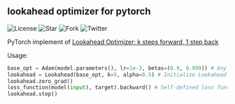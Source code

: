 ## lookahead optimizer for pytorch
![License](https://img.shields.io/github/license/alphadl/lookahead.pytorch)
![Star](https://img.shields.io/github/stars/alphadl/lookahead.pytorch)
![Fork](https://img.shields.io/github/forks/alphadl/lookahead.pytorch)
![Twitter](https://img.shields.io/twitter/url/https/github.com%2Falphadl%2Flookahead.pytorch)

PyTorch implement of <a href="https://arxiv.org/abs/1907.08610" target="_blank">Lookahead Optimizer: k steps forward, 1 step back</a>

Usage:
```python
base_opt = Adam(model.parameters(), lr=1e-3, betas=(0.9, 0.999)) # Any optimizer
lookahead = Lookahead(base_opt, k=5, alpha=0.5) # Initialize Lookahead
lookahead.zero_grad()
loss_function(model(input), target).backward() # Self-defined loss function
lookahead.step()
```
